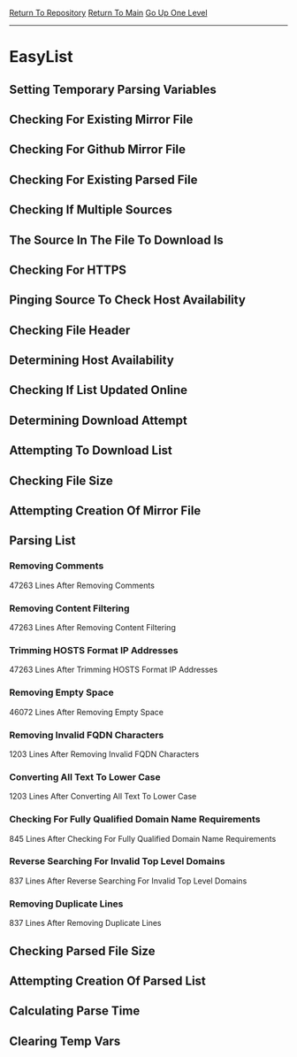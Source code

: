[Return To Repository](https://github.com/deathbybandaid/piholeparser/)
[Return To Main](https://github.com/deathbybandaid/piholeparser/blob/master/RecentRunLogs/Mainlog.md)
[Go Up One Level](https://github.com/deathbybandaid/piholeparser/blob/master/RecentRunLogs/TopLevelScripts/30-Processing-External-Blacklists.md)
____________________________________
# EasyList
## Setting Temporary Parsing Variables
## Checking For Existing Mirror File
## Checking For Github Mirror File
## Checking For Existing Parsed File
## Checking If Multiple Sources
## The Source In The File To Download Is
## Checking For HTTPS
## Pinging Source To Check Host Availability
## Checking File Header
## Determining Host Availability
## Checking If List Updated Online
## Determining Download Attempt
## Attempting To Download List
## Checking File Size
## Attempting Creation Of Mirror File
## Parsing List
### Removing Comments
47263 Lines After Removing Comments
### Removing Content Filtering
47263 Lines After Removing Content Filtering
### Trimming HOSTS Format IP Addresses
47263 Lines After Trimming HOSTS Format IP Addresses
### Removing Empty Space
46072 Lines After Removing Empty Space
### Removing Invalid FQDN Characters
1203 Lines After Removing Invalid FQDN Characters
### Converting All Text To Lower Case
1203 Lines After Converting All Text To Lower Case
### Checking For Fully Qualified Domain Name Requirements
845 Lines After Checking For Fully Qualified Domain Name Requirements
### Reverse Searching For Invalid Top Level Domains
837 Lines After Reverse Searching For Invalid Top Level Domains
### Removing Duplicate Lines
837 Lines After Removing Duplicate Lines
## Checking Parsed File Size
## Attempting Creation Of Parsed List
## Calculating Parse Time
## Clearing Temp Vars
